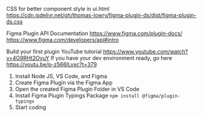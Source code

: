 CSS for better component style in ui.html
https://cdn.jsdelivr.net/gh/thomas-lowry/figma-plugin-ds/dist/figma-plugin-ds.css

Figma Plugin API Documentation
https://www.figma.com/plugin-docs/
https://www.figma.com/developers/api#intro

Build your first plugin YouTube tutorial
https://www.youtube.com/watch?v=4G9RHt2OyuY
If you have your dev environment ready, go here https://youtu.be/p-z566ILvxc?t=379

1. Install Node JS, VS Code, and Figma
2. Create Figma Plugin via the Figma App
3. Open the created Figma Plugin Folder in VS Code
4. Install Figma Plugin Typings Package `npm install @figma/plugin-typings`
5. Start coding
